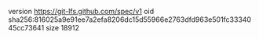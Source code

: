 version https://git-lfs.github.com/spec/v1
oid sha256:816025a9e91ee7a2efa8206dc15d55966e2763dfd963e501fc3334045cc73641
size 18912
